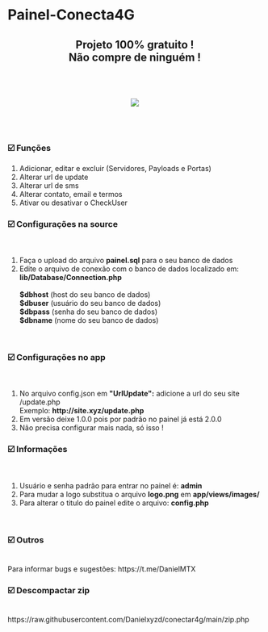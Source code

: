 # Painel-Conecta4G

<h2><p align="center">Projeto 100% gratuito !<br>Não compre de ninguém !</p></h2>

<br><br><center>
<img src="https://i.ibb.co/1dV8KtD/logo.jpg">
</center>

<br><br>
<h3>☑️ Funções</h3>

<ol>
<li>Adicionar, editar e excluir  (Servidores, Payloads e Portas)</li>
<li>Alterar url de update</li>
<li>Alterar url de sms</li>
<li>Alterar contato, email e termos</li>
<li>Ativar ou desativar o CheckUser</li>
</ol>

<h3>☑️ Configurações na source</h3> <br>

<ol>
<li>Faça o upload do arquivo <b>painel.sql</b> para o seu banco de dados </li>
<li>Edite o arquivo de conexão com o banco de dados localizado em: <br>
<b>lib/Database/Connection.php</b><br><br>
<b>$dbhost</b> (host do seu banco de dados)<br>
<b>$dbuser</b> (usuário do seu banco de dados)<br>
<b>$dbpass</b> (senha do seu banco de dados)<br>
<b>$dbname</b> (nome do seu banco de dados)
</li></ol><br>

<h3>☑️ Configurações no app</h3> <br>
<ol>
  <li>No arquivo config.json em <b>"UrlUpdate":</b> adicione a url do seu site /update.php <br></li>
  Exemplo: <b>http://site.xyz/update.php</b></li>
  <li>Em versão deixe 1.0.0 pois por padrão no painel já está 2.0.0</li>
  <li>Não precisa configurar mais nada, só isso !</li>
  </ol>


<h3>☑️ Informações</h3> <br>
<ol>
<li>Usuário e senha padrão para entrar no painel é: <b>admin</b></li>
<li>Para mudar a logo substitua o arquivo <b>logo.png</b> em <b>app/views/images/</b></li>
<li>Para alterar o titulo do painel edite o arquivo: <b>config.php</b></li>
</ol><br>
<h3>☑️ Outros</h3> <br>
Para informar bugs e sugestões: https://t.me/DanielMTX <br>

<h3>☑️ Descompactar zip</h3> <br>
https://raw.githubusercontent.com/Danielxyzd/conectar4g/main/zip.php


